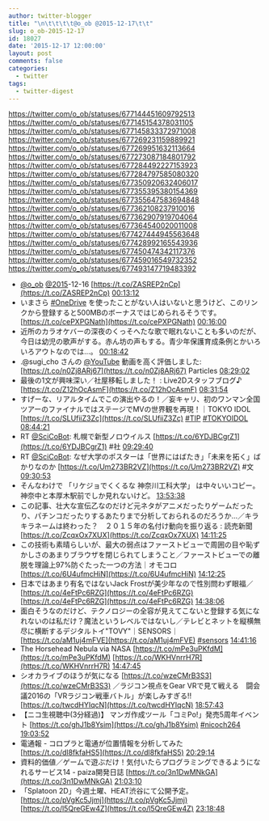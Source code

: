 ```yaml
---
author: twitter-blogger
title: "\n\t\t\t\t@o_ob @2015-12-17\t\t"
slug: o_ob-2015-12-17
id: 18027
date: '2015-12-17 12:00:00'
layout: post
comments: false
categories:
  - twitter
tags:
  - twitter-digest
---
```


https://twitter.com/o_ob/statuses/677144451609792513 https://twitter.com/o_ob/statuses/677145154378031105 https://twitter.com/o_ob/statuses/677145833372971008 https://twitter.com/o_ob/statuses/677269231159889921 https://twitter.com/o_ob/statuses/677269951632113664 https://twitter.com/o_ob/statuses/677273087184801792 https://twitter.com/o_ob/statuses/677284492227153923 https://twitter.com/o_ob/statuses/677284797585080320 https://twitter.com/o_ob/statuses/677350920632406017 https://twitter.com/o_ob/statuses/677355395380154369 https://twitter.com/o_ob/statuses/677355647583694848 https://twitter.com/o_ob/statuses/677362108237910016 https://twitter.com/o_ob/statuses/677362907919704064 https://twitter.com/o_ob/statuses/677364540020011008 https://twitter.com/o_ob/statuses/677427444945563648 https://twitter.com/o_ob/statuses/677428992165543936 https://twitter.com/o_ob/statuses/677450474342117376 https://twitter.com/o_ob/statuses/677459016549732352 https://twitter.com/o_ob/statuses/677493147719483392  

*   [@o_ob](https://twitter.com/o_ob) [@2015](https://twitter.com/2015)-12-16 [https://t.co/ZASREP2nCp](https://t.co/ZASREP2nCp) [00:13:12](https://twitter.com/o_ob/statuses/677144451609792513)
*   いまさら [#OneDrive](https://twitter.com/search?q=%23OneDrive&src=hash) を使ったことがない人はいないと思うけど、このリンクから登録すると500MBのボーナスではじめられるそうです。 [https://t.co/cePXPGNath](https://t.co/cePXPGNath) [00:16:00](https://twitter.com/o_ob/statuses/677145154378031105)
*   近所のカラオケバーの深夜のくっそへたな歌で眠れないことも多いのだが、今日は幼児の歌声がする。赤ん坊の声もする。青少年保護育成条例とかいろいろアウトなのでは…。 [00:18:42](https://twitter.com/o_ob/statuses/677145833372971008)
*   .@sugi_cho さんの [@YouTube](https://twitter.com/YouTube) 動画を高く評価しました: [https://t.co/n0Zj8ARj67](https://t.co/n0Zj8ARj67) Particles [08:29:02](https://twitter.com/o_ob/statuses/677269231159889921)
*   最後の1文が興味深い／社屋移転しました！ : Live2Dスタッフブログ♪ [https://t.co/Z12hOcAsmF](https://t.co/Z12hOcAsmF) [08:31:54](https://twitter.com/o_ob/statuses/677269951632113664)
*   すげーな、リアルタイムでこの演出やるの！／妄キャリ、初のワンマン全国ツアーのファイナルではステージでMVの世界観を再現！｜TOKYO IDOL [https://t.co/SLUfiiZ3Zc](https://t.co/SLUfiiZ3Zc) [#TIP](https://twitter.com/search?q=%23TIP&src=hash) [#TOKYOIDOL](https://twitter.com/search?q=%23TOKYOIDOL&src=hash) [08:44:21](https://twitter.com/o_ob/statuses/677273087184801792)
*   RT [@SciCoBot](https://twitter.com/SciCoBot): 札幌で新型ノロウイルス [https://t.co/6YDJBCgrZ1](https://t.co/6YDJBCgrZ1) #社 [09:29:40](https://twitter.com/o_ob/statuses/677284492227153923)
*   RT [@SciCoBot](https://twitter.com/SciCoBot): なぜ大学のポスターは「世界にはばたき」「未来を拓く」ばかりなのか [https://t.co/Um273BR2VZ](https://t.co/Um273BR2VZ) #文 [09:30:53](https://twitter.com/o_ob/statuses/677284797585080320)
*   そんなわけで 「リケジョでくくるな 神奈川工科大学」 は中々いいコピー。 神奈中と本厚木駅前でしか見れないけど。 [13:53:38](https://twitter.com/o_ob/statuses/677350920632406017)
*   この記事、壮大な宣伝乙なのだけど元ネタがアニメだったりゲームだったり、パチンコだったりするあたりまで分析しておられるのだろうか…／キラキラネームは終わった？　２０１５年の名付け動向を振り返る : 読売新聞 [https://t.co/ZcqxOx7XUX](https://t.co/ZcqxOx7XUX) [14:11:25](https://twitter.com/o_ob/statuses/677355395380154369)
*   この技術も素晴らしいが、最大の弱点はファーストビューで周囲の目や恥ずかしさのあまりブラウザを閉じられてしまうこと／ファーストビューでの離脱を理論上97%防ぐたった一つの方法｜オモコロ [https://t.co/6U4ufmcHiN](https://t.co/6U4ufmcHiN) [14:12:25](https://twitter.com/o_ob/statuses/677355647583694848)
*   日本ではあまり有名ではないJack Frostが美少年なので性別問わず眼福／ [https://t.co/4eFtPc6RZG](https://t.co/4eFtPc6RZG) [https://t.co/4eFtPc6RZG](https://t.co/4eFtPc6RZG) [14:38:06](https://twitter.com/o_ob/statuses/677362108237910016)
*   面白そうなのだけど、テクノロジーの全容が見えてこないと登録する気になれないのは私だけ？魔法というレベルではないし／テレビとネットを縦横無尽に横断するデジタルトイ"TOVY"｜SENSORS｜ [https://t.co/aM1uj4mFVE](https://t.co/aM1uj4mFVE) [#sensors](https://twitter.com/search?q=%23sensors&src=hash) [14:41:16](https://twitter.com/o_ob/statuses/677362907919704064)
*   The Horsehead Nebula via NASA [https://t.co/mPe3uPKfdM](https://t.co/mPe3uPKfdM) [https://t.co/WKHVnrrH7R](https://t.co/WKHVnrrH7R) [14:47:45](https://twitter.com/o_ob/statuses/677364540020011008)
*   シオカライブのほうが気になる [https://t.co/wzeCMrB3S3](https://t.co/wzeCMrB3S3) ／ラジコン視点をGear VRで見て戦える　闘会議2016の「VRラジコン戦車バトル」が楽しみすぎる!! [https://t.co/twcdHYIqcN](https://t.co/twcdHYIqcN) [18:57:43](https://twitter.com/o_ob/statuses/677427444945563648)
*   【ニコ生視聴中(3分経過)】 マンガ作成ツール「コミPo!」発売5周年イベント [https://t.co/ghJ1b8Ysim](https://t.co/ghJ1b8Ysim) [#nicoch264](https://twitter.com/search?q=%23nicoch264&src=hash) [19:03:52](https://twitter.com/o_ob/statuses/677428992165543936)
*   電通報 - コロプラと電通が位置情報を分析してみた [https://t.co/dl8fkfaHS5](https://t.co/dl8fkfaHS5) [20:29:14](https://twitter.com/o_ob/statuses/677450474342117376)
*   資料的価値／ゲームで遊ぶだけ！気付いたらプログラミングできるようになれるサービス14 - paiza開発日誌 [https://t.co/3n1DwMNkGA](https://t.co/3n1DwMNkGA) [21:03:10](https://twitter.com/o_ob/statuses/677459016549732352)
*   「Splatoon 2D」今週土曜、HEAT渋谷にて公開予定。 [https://t.co/pVgKc5Jjmj](https://t.co/pVgKc5Jjmj) [https://t.co/l5QreGEw4Z](https://t.co/l5QreGEw4Z) [23:18:48](https://twitter.com/o_ob/statuses/677493147719483392)